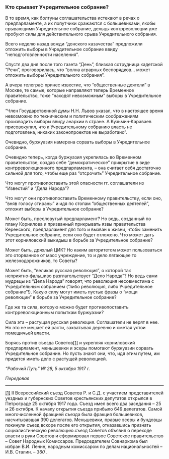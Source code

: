 ### Кто срывает Учредительное собрание?

В то время, как болтуны соглашательства истекают в речах о предпарламенте, а их попутчики сражаются с большевиками, якобы срывающими Учредительное собрание, дельцы контрреволюции уже пробуют силы для действительного срыва Учредительного собрания.

Всего неделю назад вожди “донского казачества” предложили отложить выборы в Учредительное собрание ввиду “неподготовленности населения”.

Спустя два дня после того газета “День”, близкая сотрудница кадетской “Речи”, проговорилась, что “волна аграрных беспорядков… может отложить выборы Учредительного собрания”.

А вчера телеграф принес известие, что “общественные деятели” в Москве, те самые, которые направляют теперь Временное правительство, тоже “находят невозможным” выборы в Учредительное собрание.

“Член Государственной думы Н.Н. Львов указал, что в настоящее время невозможно по техническим и политическим соображениям производить выборы ввиду анархии в стране. А Кузьмин‑Караваев присовокупил, что к Учредительному собранию власть не подготовлена, никаких законопроектов не выработано”.

Очевидно, буржуазия намерена сорвать выборы в Учредительное собрание.

Очевидно теперь, когда буржуазия укрепилась во Временном правительстве, создав себе “демократическое” прикрытие в виде контрреволюционного предпарламента, – она считает себя достаточно сильной для того, чтобы еще раз “отсрочить” Учредительное собрание.

Что могут противопоставить этой опасности гг. соглашатели из “Известий” и “Дела Народа”?

Что могут они противопоставить Временному правительству, если оно, “вняв голосу стираны” и идя по стопам “общественных деятелей”, отложит выборы в Учредительное собрание?

Может быть, пресловутый предпарламент? Но ведь, созданный по плану Корнилова и призванный прикрывать язвы правительства Керенского, предпарламент для того и вызван к жизни, чтобы заменить Учредительное собрание, если оно будет отложено. Что может дать этот корниловский выкидыш в борьбе за Учредительное собрание?

Может быть, дряхлый ЦИК? Но каким авторитетом может пользоваться это оторванное от масс учреждение, то и дело лягающее то железнодорожников, то Советы?

Может быть, “великая русская революция”, о которой так неприятно‑фальшиво разглагольствует “Дело Народа”? Но ведь сами мудрецы из “Дела Народа” говорят, что революция несовместима с Учредительным собранием (“либо революция, либо Учредительное собрание”!). Какую силу могут иметь пустые фразы о “мощи революции” в борьбе за Учредительное собрание?

Где же та сила, которую можно будет противопоставить контрреволюционным попыткам буржуазии?

Сила эта – растущая русская революция. Соглашатели не верят в нее. Но это не мешает ей расти, захватывая деревню и сметая устои помещичьей власти.

Борясь против съезда Советов[[1]](#_ftn1) и укрепляя корниловский предпарламент, меньшевики и эсеры помогают буржуазии сорвать Учредительное собрание. Но пусть знают они, что, идя этим путем, им придется иметь дело с растущей революцией.

_“Рабочий Путь” №_ _28, 5 октября 1917_ _г._

_Передовая_

  

---

[[1]](#_ftnref1) II Всероссийский съезд Советов Р. и С.Д. с участием представителей уездных и губернских Советов крестьянских депутатов открылся в Петрограде 25 октября 1917 года. Съезд имел всего два заседания – 25 и 26 октября. К началу открытия съезда прибыло 649 делегатов. Самой многочисленной фракцией съезда была фракция большевиков, насчитывавшая 390 делегатов. Меньшевики, правые эсеры и бундовцы покинули съезд вскоре после его открытия, отказавшись признать социалистическую революцию.съезд Советов объявил о переходе власти в руки Советов и сформировал первое Советское правительство – Совет Народных Комиссаров. Председателем Совнаркома был избран В.И. Ленин, народным комиссаром по делам национальностей – И.В. Сталин. – _360_ .